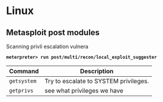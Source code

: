 # Linux

## Metasploit post modules

Scanning privli escalation vulnera

<pre><code><strong>meterpreter> run post/multi/recon/local_exploit_suggester
</strong></code></pre>

| Command     | Description                           |
| ----------- | ------------------------------------- |
| `getsystem` | Try to escalate to SYSTEM privileges. |
| `getprivs`  | see what privileges we have           |

